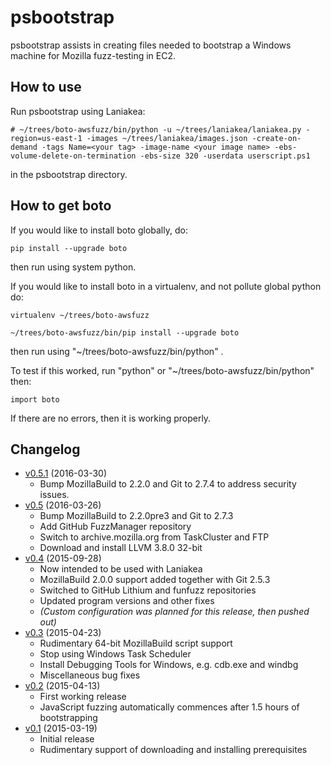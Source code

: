 # psbootstrap
psbootstrap assists in creating files needed to bootstrap a Windows machine for Mozilla fuzz-testing in EC2.

## How to use
Run psbootstrap using Laniakea:

```
# ~/trees/boto-awsfuzz/bin/python -u ~/trees/laniakea/laniakea.py -region=us-east-1 -images ~/trees/laniakea/images.json -create-on-demand -tags Name=<your tag> -image-name <your image name> -ebs-volume-delete-on-termination -ebs-size 320 -userdata userscript.ps1
```
in the psbootstrap directory.

## How to get boto

If you would like to install boto globally, do:

```
pip install --upgrade boto
```

then run using system python.

If you would like to install boto in a virtualenv, and not pollute global python do:

```
virtualenv ~/trees/boto-awsfuzz

~/trees/boto-awsfuzz/bin/pip install --upgrade boto
```

then run using "~/trees/boto-awsfuzz/bin/python" .

To test if this worked, run "python" or "~/trees/boto-awsfuzz/bin/python" then:

```
import boto
```

If there are no errors, then it is working properly.

## Changelog
- [v0.5.1](https://github.com/MozillaSecurity/psbootstrap/releases/tag/v0.5.1) (2016-03-30)
  - Bump MozillaBuild to 2.2.0 and Git to 2.7.4 to address security issues.
- [v0.5](https://github.com/MozillaSecurity/psbootstrap/releases/tag/v0.5) (2016-03-26)
  - Bump MozillaBuild to 2.2.0pre3 and Git to 2.7.3
  - Add GitHub FuzzManager repository
  - Switch to archive.mozilla.org from TaskCluster and FTP
  - Download and install LLVM 3.8.0 32-bit
- [v0.4](https://github.com/MozillaSecurity/psbootstrap/releases/tag/v0.4) (2015-09-28)
  - Now intended to be used with Laniakea
  - MozillaBuild 2.0.0 support added together with Git 2.5.3
  - Switched to GitHub Lithium and funfuzz repositories
  - Updated program versions and other fixes
  - *(Custom configuration was planned for this release, then pushed out)*
- [v0.3](https://github.com/MozillaSecurity/psbootstrap/releases/tag/v0.3) (2015-04-23)
  - Rudimentary 64-bit MozillaBuild script support
  - Stop using Windows Task Scheduler
  - Install Debugging Tools for Windows, e.g. cdb.exe and windbg
  - Miscellaneous bug fixes
- [v0.2](https://github.com/MozillaSecurity/psbootstrap/releases/tag/v0.2) (2015-04-13)
  - First working release
  - JavaScript fuzzing automatically commences after 1.5 hours of bootstrapping
- [v0.1](https://github.com/MozillaSecurity/psbootstrap/releases/tag/v0.1) (2015-03-19)
  - Initial release
  - Rudimentary support of downloading and installing prerequisites
